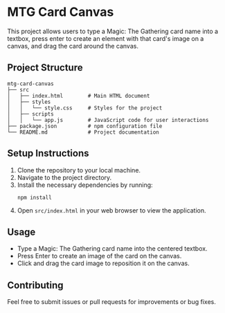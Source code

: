 # MTG Card Canvas

This project allows users to type a Magic: The Gathering card name into a textbox, press enter to create an element with that card's image on a canvas, and drag the card around the canvas.

## Project Structure

```
mtg-card-canvas
├── src
│   ├── index.html        # Main HTML document
│   ├── styles
│   │   └── style.css     # Styles for the project
│   ├── scripts
│   │   └── app.js        # JavaScript code for user interactions
├── package.json          # npm configuration file
└── README.md             # Project documentation
```

## Setup Instructions

1. Clone the repository to your local machine.
2. Navigate to the project directory.
3. Install the necessary dependencies by running:
   ```
   npm install
   ```
4. Open `src/index.html` in your web browser to view the application.

## Usage

- Type a Magic: The Gathering card name into the centered textbox.
- Press Enter to create an image of the card on the canvas.
- Click and drag the card image to reposition it on the canvas.

## Contributing

Feel free to submit issues or pull requests for improvements or bug fixes.